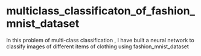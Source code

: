 # multiclass_classificaton_of_fashion_mnist_dataset
In this problem of multi-class classification , I  have built a neural network to classify images of different items of clothing using fashion_mnist_dataset

